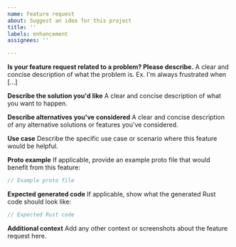 ```yaml
---
name: Feature request
about: Suggest an idea for this project
title: ''
labels: enhancement
assignees: ''

---
```


**Is your feature request related to a problem? Please describe.**
A clear and concise description of what the problem is. Ex. I'm always frustrated when [...]

**Describe the solution you'd like**
A clear and concise description of what you want to happen.

**Describe alternatives you've considered**
A clear and concise description of any alternative solutions or features you've considered.

**Use case**
Describe the specific use case or scenario where this feature would be helpful.

**Proto example**
If applicable, provide an example proto file that would benefit from this feature:

```proto
// Example proto file
```

**Expected generated code**
If applicable, show what the generated Rust code should look like:

```rust
// Expected Rust code
```

**Additional context**
Add any other context or screenshots about the feature request here.
